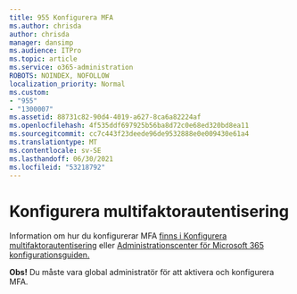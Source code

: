```yaml
---
title: 955 Konfigurera MFA
ms.author: chrisda
author: chrisda
manager: dansimp
ms.audience: ITPro
ms.topic: article
ms.service: o365-administration
ROBOTS: NOINDEX, NOFOLLOW
localization_priority: Normal
ms.custom:
- "955"
- "1300007"
ms.assetid: 88731c82-90d4-4019-a627-8ca6a82224af
ms.openlocfilehash: 4f535ddf697925b56ba8d72c0e68ed320bd8ea11
ms.sourcegitcommit: cc7c443f23deede96de9532888e0e009430e61a4
ms.translationtype: MT
ms.contentlocale: sv-SE
ms.lasthandoff: 06/30/2021
ms.locfileid: "53218792"
---
```

# <a name="configure-multi-factor-authentication"></a>Konfigurera multifaktorautentisering

Information om hur du konfigurerar MFA [finns i Konfigurera multifaktorautentisering](/microsoft-365/admin/security-and-compliance/set-up-multi-factor-authentication) eller [Administrationscenter för Microsoft 365 konfigurationsguiden.](https://admin.microsoft.com/AdminPortal/Home?ref=/modernonboarding/mfasetupguide:)

**Obs!** Du måste vara global administratör för att aktivera och konfigurera MFA.
